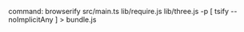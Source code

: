 command:
browserify src/main.ts lib/require.js lib/three.js -p [ tsify --noImplicitAny ] > bundle.js

